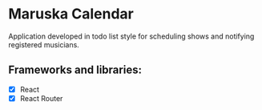 # Maruska Calendar

Application developed in todo list style for scheduling shows and notifying registered musicians.

## Frameworks and libraries: 
- [X] React
- [X] React Router
